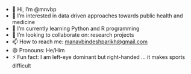 - 👋 Hi, I’m @mnvbp
- 👀 I’m interested in data driven approaches towards public health and medicine
- 🌱 I’m currently learning Python and R programming
- 💞️ I’m looking to collaborate on: research projects
- 📫 How to reach me:  manavbindeshparikh@gmail.com
- 😄 Pronouns: He/Him
- ⚡ Fun fact: I am left-eye dominant but right-handed ... it makes sports difficult

<!---
mnvbp/mnvbp is a ✨ special ✨ repository because its `README.md` (this file) appears on your GitHub profile.
You can click the Preview link to take a look at your changes.
--->
